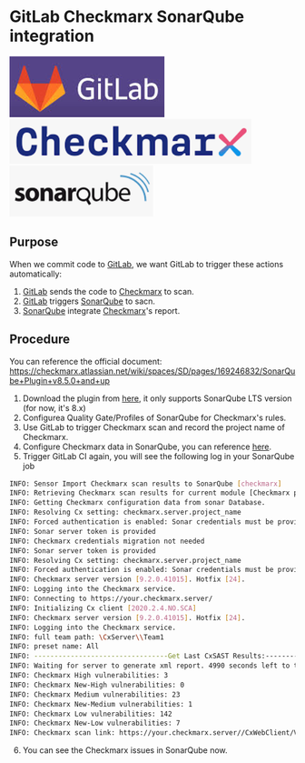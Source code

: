 # GitLab Checkmarx SonarQube integration


![ ](/en/images/software/logo/GitLab_logo.webp)
![ ](/en/images/software/logo/Checkmarx_logo.png)
![ ](/en/images/software/logo/SonarQube_logo.webp)

## Purpose

When we commit code to [GitLab](https://gitlab.com/), we want GitLab to trigger these actions automatically:

1. [GitLab](https://gitlab.com/) sends the code to [Checkmarx](https://checkmarx.com/) to scan.
1. [GitLab](https://gitlab.com/) triggers [SonarQube](https://www.sonarqube.org/) to sacn.
1. [SonarQube](https://www.sonarqube.org/) integrate [Checkmarx](https://checkmarx.com/)'s report.

## Procedure
You can reference the official document: https://checkmarx.atlassian.net/wiki/spaces/SD/pages/169246832/SonarQube+Plugin+v8.5.0+and+up

1. Download the plugin from <a href="https://checkmarx.com/plugins/">here</a>, it only supports SonarQube LTS version (for now, it's 8.x)
1. Configurea Quality Gate/Profiles of SonarQube for Checkmarx's rules.
1. Use GitLab to trigger Checkmarx scan and record the project name of Checkmarx.
1. Configure Checkmarx data in SonarQube, you can reference <a href="https://checkmarx.atlassian.net/wiki/spaces/SD/pages/169345207/Configuring+a+Project+for+the+Checkmarx+SonarQube+Plugin+v8.5.0+and+up">here</a>.
1. Trigger GitLab CI again, you will see the following log in your SonarQube job

```sh
INFO: Sensor Import Checkmarx scan results to SonarQube [checkmarx]
INFO: Retrieving Checkmarx scan results for current module [Checkmarx plugin version: 2021.2.1]
INFO: Getting Checkmarx configuration data from sonar Database.
INFO: Resolving Cx setting: checkmarx.server.project_name
INFO: Forced authentication is enabled: Sonar credentials must be provided
INFO: Sonar server token is provided
INFO: Checkmarx credentials migration not needed
INFO: Sonar server token is provided
INFO: Resolving Cx setting: checkmarx.server.project_name
INFO: Forced authentication is enabled: Sonar credentials must be provided
INFO: Checkmarx server version [9.2.0.41015]. Hotfix [24].
INFO: Logging into the Checkmarx service.
INFO: Connecting to https://your.checkmarx.server/
INFO: Initializing Cx client [2020.2.4.NO.SCA]
INFO: Checkmarx server version [9.2.0.41015]. Hotfix [24].
INFO: Logging into the Checkmarx service.
INFO: full team path: \CxServer\\Team1
INFO: preset name: All
INFO: ---------------------------------Get Last CxSAST Results:--------------------------------
INFO: Waiting for server to generate xml report. 4990 seconds left to timeout
INFO: Checkmarx High vulnerabilities: 3
INFO: Checkmarx New-High vulnerabilities: 0
INFO: Checkmarx Medium vulnerabilities: 23
INFO: Checkmarx New-Medium vulnerabilities: 1
INFO: Checkmarx Low vulnerabilities: 142
INFO: Checkmarx New-Low vulnerabilities: 7
INFO: Checkmarx scan link: https://your.checkmarx.server//CxWebClient/ViewerMain.aspx?scanId=1000157&ProjectID=67
```

6. You can see the Checkmarx issues in SonarQube now.

